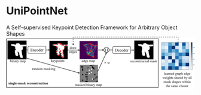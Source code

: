 # UniPointNet
A Self-supervised Keypoint Detection Framework for Arbitrary Object Shapes
![Image text](https://github.com/zhumanli/UniPointNet/blob/main/imgs/UniPointNet.png)
